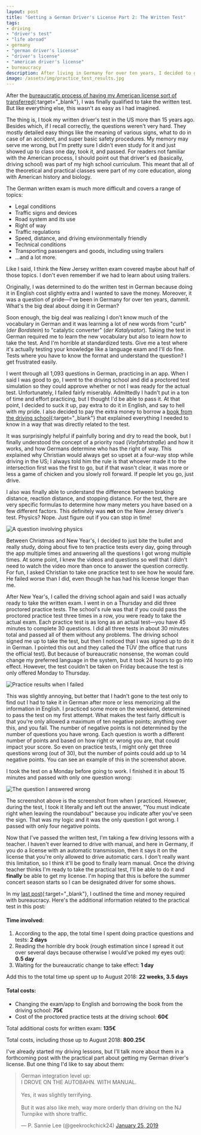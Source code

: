 ```yaml
---
layout: post
title: "Getting a German Driver's License Part 2: The Written Test"
tags:
- driving
- "driver's test"
- "life abroad"
- germany
- "german driver's license"
- "driver's license"
- "american driver's license"
- bureaucracy 
description: After living in Germany for over ten years, I decided to get my German driver's license and quickly remembered why I didn't want to get it in the first place. Part 2 details preparing for and taking the written test.
image: /assets/img/practice_test_results.jpg
---
```


After the [bureaucratic process of having my American license sort of transferred](https://sannielee.com/2019/01/13/getting-a-german-drivers-license-part-1.html){:target="_blank"},
I was finally qualified to take the written test. But like everything else, this wasn't as easy as I had imagined.

The thing is, I took my written driver's test in the US more than 15 years ago. Besides which, if I recall correctly,
the questions weren't very hard. They mostly detailed easy things like the meaning of various signs, what to do
in case of an accident, and super basic safety procedures. My memory may serve me wrong, but I'm pretty sure I 
didn't even study for it and just showed up to class one day, took it, and passed. For readers not familiar with the American process, 
I should point out that driver's ed (basically, driving school) was part of my high school curriculum. This meant
that all of the theoretical and practical classes were part of my core education, along with American history and 
biology.

The German written exam is much more difficult and covers a range of topics:

* Legal conditions
* Traffic signs and devices
* Road system and its use
* Right of way
* Traffic regulations
* Speed, distance, and driving environmentally friendly
* Technical conditions
* Transporting passengers and goods, including using trailers
* ...and a lot more.

Like I said, I think the New Jersey written exam covered maybe about half of those topics. I don't even remember
if we had to learn about using trailers. 

Originally, I was determined to do the written test in German because doing it in English cost slightly extra and I 
wanted to save the money. Moreover, it was a question of pride&mdash;I've been in Germany for over ten years, dammit.
What's the big deal about doing it in German?

Soon enough, the big deal was realizing I don't know much of the vocabulary in German and it was learning a lot of new
words from "curb" (*der Bordstein*) to "catalytic converter" (*der Katalysator*). Taking the test in German required me
to learn the new vocabulary but also to learn *how* to take the test. And I'm horrible at standardized tests.
Give me a test where it's actually testing your knowledge like a language exam and I'll do fine. Tests where you have to know
the format and understand the question? I get frustrated easily.

I went through all 1,093 questions in German, practicing in an app. When I said I was good to go, I went to the driving school
and did a proctored test simulation so they could approve whether or not I was ready for the actual test. Unfortunately, I failed fairly
miserably. Admittedly I hadn't put in a ton of time and effort practicing, but I thought I'd be able to pass it. At that point,
I decided to suck it up, pay extra to do it in English, and say to hell with my pride. I also decided to pay the extra money to
borrow a [book from the driving school](https://www.amazon.de/F%C3%BCr-Theorie-Praxis-Begleitbuch-F%C3%BChrerscheinausbildung/dp/B071KQ7R88/ref=sr_1_3?ie=UTF8&qid=1547993783&sr=8-3&keywords=fahren+lernen){:target="_blank"}
that explained everything I needed to know in a way that was directly related to the test.

It was surprisingly helpful if painfully boring and dry to read the book, but I finally understood the concept of a priority
road (*Vorfahrtstraße*) and how it works, and how Germans determine who has the right of way. This explained why Christian would always get
so upset at a four-way stop while driving in the US; I always told him the rule is that whoever made it to the intersection
first was the first to go, but if that wasn't clear, it was more or less a game of chicken and you slowly roll forward. If 
people let you go, just drive.

I also was finally able to understand the difference between braking distance, reaction distance, and stopping distance. For the 
test, there are very specific formulas to determine how many meters you have based on a few different factors. This definitely was
**not** on the New Jersey driver's test. Physics? Nope. Just figure out if you can stop in time!

![A question involving physics](/assets/img/physics_formulas_driving.jpg "A question involving physics")

Between Christmas and New Year's, I decided to just bite the bullet and really study, doing about five to ten practice tests 
every day, going through the app multiple times and answering all the questions I got wrong multiple times. At some point, I knew the videos and questions so well
that I didn't need to watch the video more than once to answer the question correctly. For fun, I asked Christian to 
take one practice test to see how he would fare. He failed worse than I did, even though he has had his license longer than me.

After New Year's, I called the driving school again and said I was actually ready to take the written exam. I went in 
on a Thursday and did three proctored practice tests. The school's rule was that if you could pass the proctored practice test three times in a row,
you were ready to take the actual exam. Each practice test is as long as an actual test&mdash;you have 45 minutes to complete 30
questions. I did all three tests in about 30 minutes total and passed all of them without any problems. The driving school signed me
up to take the test, but then I noticed that I was signed up to do it in German. I pointed this out and they called the TÜV
(the office that runs the official test). But because of bureaucratic nonsense, the woman could change my preferred
language in the system, but it took 24 hours to go into effect. However, the test couldn't be taken on Friday because
the test is only offered Monday to Thursday.

![Practice results when I failed](/assets/img/practice_test_results.jpg "Practice results when I failed")

This was slightly annoying, but better that I hadn't gone to the test only to find out I had to take it in German after
more or less memorizing all the information in English. I practiced some more on the weekend, determined to pass the
test on my first attempt. What makes the test fairly difficult is that you're only allowed a 
maximum of ten negative points; anything over this, and you fail. The number of negative points is not determined
by the number of questions you have wrong. Each question is worth a different number of points and based on how right
or wrong you are, that could impact your score. So even on practice tests, I might only get three questions 
wrong (out of 30), but the number of points could add up to 14 negative points. You can see an example of this in the screenshot above.

I took the test on a Monday before going to work. I finished it in about 15 minutes and passed with only one question wrong:

![The question I answered wrong](/assets/img/wrong_question.jpg "The question I answered wrong")

The screenshot above is the screenshot from when I practiced. However, during the test, I took it literally and left out
the answer, "You must indicate right when leaving the roundabout" because you indicate after you've seen the sign. That
was my logic and it was the only question I got wrong. I passed with only four negative points.

Now that I've passed the written test, I'm taking a few driving lessons with a teacher. I haven't ever learned
to drive with manual, and here in Germany, if you do a license with an automatic transmission, then it says it on
the license that you're only allowed to drive automatic cars. I don't really want this limitation, so I think
it'll be good to finally learn manual. Once the driving teacher thinks I'm ready to take the practical
test, I'll be able to do it and **finally** be able to get my license. I'm hoping that this is before the summer
concert season starts so I can be designated driver for some shows. 

In my [last post](https://sannielee.com/2019/01/13/getting-a-german-drivers-license-part-1.html){:target="_blank"}, I outlined the time and money required with bureaucracy. Here's the additional information
related to the practical test in this post: 

#### Time involved: 

1. According to the app, the total time I spent doing practice questions and tests: **2 days**
2. Reading the horrible dry book (rough estimation since I spread it out over several days because otherwise I would've
poked my eyes out): **0.5 day**
3. Waiting for the bureaucratic change to take effect: **1 day**

Add this to the total time up spent up to August 2018: **22 weeks, 3.5 days**

#### Total costs:

* Changing the exam/app to English and borrowing the book from the driving school: **75€**
* Cost of the proctored practice tests at the driving school: **60€**

Total additional costs for written exam: **135€**

Total costs, including those up to August 2018: **800.25€**

I've already started my driving lessons, but I'll talk more about them in a forthcoming post with the practical
part about getting my German driver's license. But one thing I'd like to say about them: 

<blockquote class="twitter-tweet" data-lang="en"><p lang="en" dir="ltr">German integration level up:<br>I DROVE ON THE AUTOBAHN. WITH MANUAL.<br><br>Yes, it was slightly terrifying. <br><br>But it was also like meh, way more orderly than driving on the NJ Turnpike with shore traffic.</p>&mdash; P. Sannie Lee (@geekrockchick24) <a href="https://twitter.com/geekrockchick24/status/1088893773298495489?ref_src=twsrc%5Etfw">January 25, 2019</a></blockquote>
<script async src="https://platform.twitter.com/widgets.js" charset="utf-8"></script>